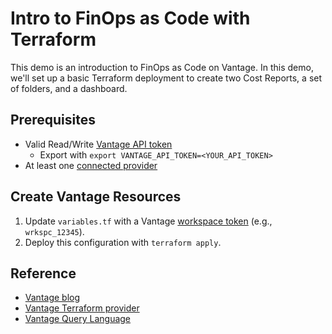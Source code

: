 # Intro to FinOps as Code with Terraform

This demo is an introduction to FinOps as Code on Vantage. In this demo, we'll set up a basic Terraform deployment to create two Cost Reports, a set of folders, and a dashboard.

## Prerequisites

- Valid Read/Write [Vantage API token](https://vantage.readme.io/reference/authentication)
  - Export with `export VANTAGE_API_TOKEN=<YOUR_API_TOKEN>`
- At least one [connected provider](https://www.vantage.sh/integrations)

## Create Vantage Resources

1. Update `variables.tf` with a Vantage [workspace token](https://console.vantage.sh/settings/workspaces) (e.g., `wrkspc_12345`).
2. Deploy this configuration with `terraform apply`.

## Reference

- [Vantage blog](https://www.vantage.sh/blog/finops-as-code-with-terraform)
- [Vantage Terraform provider](https://registry.terraform.io/providers/vantage-sh/vantage/latest/docs)
- [Vantage Query Language](https://docs.vantage.sh/vql)
